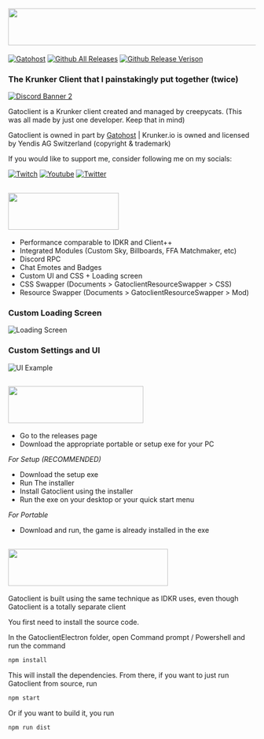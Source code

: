 # [<img src='https://img.shields.io/badge/-%20%F0%9F%90%B1%20Gatoclient%20%7C%20Krunker-blue?style=flat' width=525px height=75px>](https://github.com/Gatohost/gatoclient)
[![Gatohost](https://img.shields.io/badge/-%F0%9F%90%B1gatohost-informational?style=for-the-badge)]() [![Github All Releases](https://img.shields.io/github/downloads/creepycats/gatoclient/total.svg?style=for-the-badge)]() [![Github Release Verison](https://img.shields.io/github/v/release/creepycats/gatoclient?style=for-the-badge)]()
### The Krunker Client that I painstakingly put together (twice)
[![Discord Banner 2](https://discordapp.com/api/guilds/634754871232430115/widget.png?style=banner2)](https://discord.com/invite/ug7rQZT)

Gatoclient is a Krunker client created and managed by creepycats.
(This was all made by just one developer. Keep that in mind)

Gatoclient is owned in part by [Gatohost](https://gatohost.dev) | Krunker.io is owned and licensed by Yendis AG Switzerland (copyright & trademark)

If you would like to support me, consider following me on my socials:

[![Twitch](https://img.shields.io/badge/-Twitch%20-%23e2a1f7?style=for-the-badge&logo=twitch)](https://twitch.tv/creepycats) [![Youtube](https://img.shields.io/badge/-Youtube-%23ff5454?style=for-the-badge&logo=youtube)](https://www.youtube.com/c/creepycatsttv) [![Twitter](https://img.shields.io/badge/-Twitter-9cf?style=for-the-badge&logo=twitter)](https://twitter.com/creepycatsttv)

## [<img src='https://img.shields.io/badge/-Features-blue?style=flat' width=225px height=75px>](https://github.com/Gatohost/gatoclient/wiki/Features)
- Performance comparable to IDKR and Client++
- Integrated Modules (Custom Sky, Billboards, FFA Matchmaker, etc)
- Discord RPC
- Chat Emotes and Badges
- Custom UI and CSS + Loading screen
- CSS Swapper (Documents > GatoclientResourceSwapper > CSS)
- Resource Swapper (Documents > GatoclientResourceSwapper > Mod)

###  Custom Loading Screen
![Loading Screen](https://cdn.discordapp.com/attachments/661004708852269080/899423342501703771/unknown.png)

### Custom Settings and UI
![UI Example](https://media.discordapp.net/attachments/634754871894999051/899407146066804746/unknown.png?width=861&height=468)

## [<img src='https://img.shields.io/badge/-Installation-blue?style=flat' width=275px height=75px>](https://github.com/Gatohost/gatoclient/wiki/Installation)
- Go to the releases page
- Download the appropriate portable or setup exe for your PC

_For Setup (RECOMMENDED)_
- Download the setup exe
- Run The installer
- Install Gatoclient using the installer
- Run the exe on your desktop or your quick start menu

_For Portable_
- Download and run, the game is already installed in the exe

## [<img src='https://img.shields.io/badge/-Building%20Source-blue?style=flat' width=325px height=75px>](https://github.com/Gatohost/gatoclient)
Gatoclient is built using the same technique as IDKR uses, even though Gatoclient is a totally separate client

You first need to install the source code.

In the GatoclientElectron folder, open Command prompt / Powershell and run the command
```sh
npm install
```
This will install the dependencies. From there, if you want to just run Gatoclient from source, run
```sh
npm start
```
Or if you want to build it, you run
```sh
npm run dist
```
